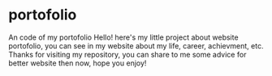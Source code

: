 # portofolio
An code of my portofolio
Hello! here's my little project about website portofolio, you can see in my website about my life, career, achievment, etc. Thanks for visiting my repository, you can share to me some advice for better website then now, hope you enjoy!
